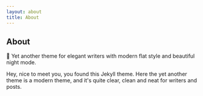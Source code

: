 ```yaml
---
layout: about
title: About
---
```


## About

:art:&nbsp;Yet another theme for elegant writers with modern flat style
and beautiful night mode.


Hey, nice to meet you, you found this Jekyll theme. Here the yet another
theme is a modern theme, and it's quite clear, clean and neat for writers
and posts.

